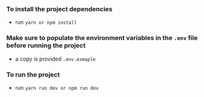 ### To install the project dependencies

- run `yarn or npm install`

### Make sure to populate the environment variables in the `.env` file before running the project

- a copy is provided `.env.exmaple`

### To run the project 

- run `yarn run dev or npm run dev`

